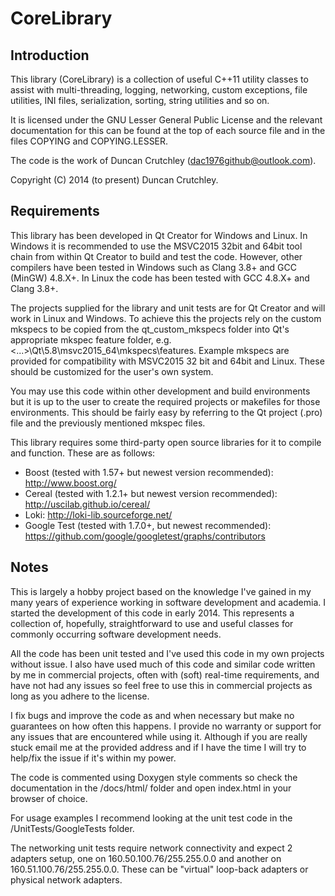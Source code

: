 # CoreLibrary #
## Introduction ##
This library (CoreLibrary) is a collection of useful C++11 utility classes to assist with multi-threading, logging, networking, custom exceptions, file utilities, INI files, serialization, sorting, string utilities and so on.

It is licensed under the GNU Lesser General Public License and the relevant documentation for this can be found at the top of each source file and in the files COPYING and COPYING.LESSER.

The code is the work of Duncan Crutchley (<dac1976github@outlook.com>).

Copyright (C) 2014 (to present) Duncan Crutchley.

## Requirements ##
This library has been developed in Qt Creator for Windows and Linux. In Windows it is recommended to use the MSVC2015 32bit and 64bit tool chain from within Qt Creator to build and test the code. However, other compilers have been tested in Windows such as Clang 3.8+ and GCC (MinGW) 4.8.X+. In Linux the code has been tested with GCC 4.8.X+ and Clang 3.8+. 

The projects supplied for the library and unit tests are for Qt Creator and will work in Linux and Windows. To achieve this the projects rely on the custom mkspecs to be copied from the qt_custom_mkspecs folder into Qt's appropriate mkspec feature folder, e.g. <...>\Qt\5.8\msvc2015_64\mkspecs\features. Example mkspecs are provided for
compatibility with MSVC2015 32 bit and 64bit and Linux. These should be customized for the user's own system.

You may use this code within other development and build environments but it is up to the user to create the required projects or makefiles for those environments. This should be fairly easy by referring to the Qt project (.pro) file and the previously mentioned mkspec files.

This library requires some third-party open source libraries for it to compile and function. These are as follows:

* Boost (tested with 1.57+ but newest version recommended): http://www.boost.org/
* Cereal (tested with 1.2.1+ but newest version recommended): http://uscilab.github.io/cereal/
* Loki: http://loki-lib.sourceforge.net/
* Google Test (tested with 1.7.0+, but newest recommended): https://github.com/google/googletest/graphs/contributors

## Notes ##
This is largely a hobby project based on the knowledge I've gained in my many years of experience working in software development and academia. I started the development of this code in early 2014. This represents a collection of, hopefully, straightforward to use and useful classes for commonly occurring software development needs.

All the code has been unit tested and I've used this code in my own projects without issue. I also have used much of this code and similar code written by me in commercial projects, often with (soft) real-time requirements, and have not had any issues so feel free to use this in commercial projects as long as you adhere to the license.

I fix bugs and improve the code as and when necessary but make no guarantees on how often this happens. I provide no warranty or support for any issues that are encountered while using it. Although if you are really stuck email me at the provided address and if I have the time I will try to help/fix the issue if it's within my power.

The code is commented using Doxygen style comments so check the documentation in the /docs/html/ folder and open index.html in your browser of choice.

For usage examples I recommend looking at the unit test code in the /UnitTests/GoogleTests folder.

The networking unit tests require network connectivity and expect 2 adapters setup, one on 160.50.100.76/255.255.0.0 and another on 160.51.100.76/255.255.0.0. These can be "virtual" loop-back adapters or physical network adapters.
